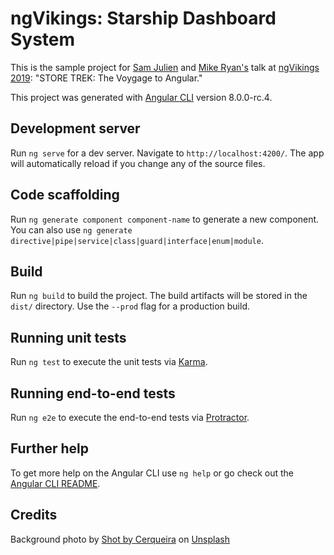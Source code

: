 # ngVikings: Starship Dashboard System

This is the sample project for [Sam Julien](https://twitter.com/samjulien) and [Mike Ryan's](https://twitter.com/MikeRyanDev) talk at [ngVikings 2019](https://ngvikings.org/schedule/2019-05-27?sessionId=203): "STORE TREK: The Voygage to Angular."

This project was generated with [Angular CLI](https://github.com/angular/angular-cli) version 8.0.0-rc.4.

## Development server

Run `ng serve` for a dev server. Navigate to `http://localhost:4200/`. The app will automatically reload if you change any of the source files.

## Code scaffolding

Run `ng generate component component-name` to generate a new component. You can also use `ng generate directive|pipe|service|class|guard|interface|enum|module`.

## Build

Run `ng build` to build the project. The build artifacts will be stored in the `dist/` directory. Use the `--prod` flag for a production build.

## Running unit tests

Run `ng test` to execute the unit tests via [Karma](https://karma-runner.github.io).

## Running end-to-end tests

Run `ng e2e` to execute the end-to-end tests via [Protractor](http://www.protractortest.org/).

## Further help

To get more help on the Angular CLI use `ng help` or go check out the [Angular CLI README](https://github.com/angular/angular-cli/blob/master/README.md).

## Credits
Background photo by [Shot by Cerqueira](https://unsplash.com/photos/0o_GEzyargo?utm_source=unsplash&utm_medium=referral&utm_content=creditCopyText) on [Unsplash](https://unsplash.com/search/photos/galaxy?utm_source=unsplash&utm_medium=referral&utm_content=creditCopyText)
